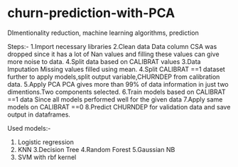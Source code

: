 # churn-prediction-with-PCA
DImentionality reduction, machine learning algorithms, prediction


Steps:-
1.Import necessary libraries
2.Clean data
Data column CSA was dropped since it has a lot of Nan values and filling these values can give more noise to data.
4.Split data based on CALIBRAT values
3.Data Imputation
Missing values filled using mean.
4.Split CALIBRAT ==1 dataset further to apply models,split output variable,CHURNDEP from calibration data.
5.Apply PCA
PCA gives more than 99% of data information in just two dimentions.Two components selected.
6.Train models based on CALIBRAT ==1 data 
Since all models performed well for the given data
7.Apply same models on CALIBRAT ==0
8.Predict CHURNDEP for validation data and save output in dataframes.

 
Used models:-
1. Logistic regression
2. KNN
3.Decision Tree
4.Random Forest
5.Gaussian NB
6. SVM with rbf kernel



